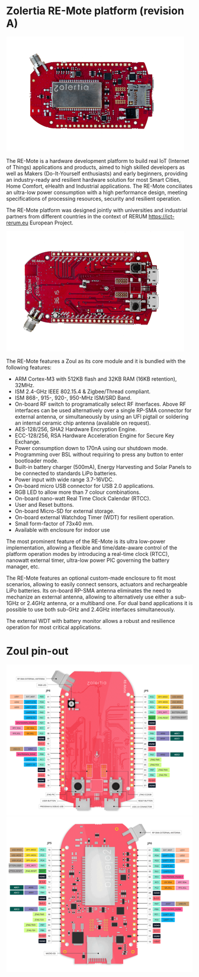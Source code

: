 Zolertia RE-Mote platform (revision A)
============================================

![Zolertia RE-Mote development platform][remote-front]

The RE-Mote is a hardware development platform to build real IoT (Internet of Things) applications and products, aimed to high skilled developers as well as Makers (Do-It-Yourself enthusiasts) and early beginners, providing an industry-ready and resilient hardware solution for most Smart Cities, Home Comfort, eHealth and Industrial applications.  The RE-Mote conciliates an ultra-low power consumption with a high performance design, meeting specifications of processing resources, security and resilient operation.

The RE-Mote platform was designed jointly with universities and industrial partners from different countries in the context of RERUM <https://ict-rerum.eu> European Project.

![Zolertia RE-Mote development platform][remote-back]

The RE-Mote features a Zoul as its core module and it is bundled with the following features:

* ARM Cortex-M3 with 512KB flash and 32KB RAM (16KB retention), 32MHz.
* ISM 2.4-GHz IEEE 802.15.4 & Zigbee/Thread compliant.
* ISM 868-, 915-, 920-, 950-MHz ISM/SRD Band.
* On-board RF switch to programatically select RF itnerfaces.  Above RF interfaces can be used alternatively over a single RP-SMA connector for external antenna, or simultaneously by using an UFl pigtail or soldering an internal ceramic chip antenna (available on request).
* AES-128/256, SHA2 Hardware Encryption Engine.
* ECC-128/256, RSA Hardware Acceleration Engine for Secure Key Exchange.
* Power consumption down to 170nA using our shutdown mode.
* Programming over BSL without requiring to press any button to enter bootloader mode.
* Built-in battery charger (500mA), Energy Harvesting and Solar Panels to be connected to standards LiPo batteries.
* Power input with wide range 3.7-16VDC.
* On-board micro USB connector for USB 2.0 applications.
* RGB LED to allow more than 7 colour combinations.
* On-board nano-watt Real Time Clock Calendar (RTCC).
* User and Reset buttons.
* On-board Micro-SD for external storage.
* On-board external Watchdog Timer (WDT) for resilient operation.
* Small form-factor of 73x40 mm.
* Available with enclosure for indoor use

The most prominent feature of the RE-Mote is its ultra low-power implementation, allowing a flexible and time/date-aware control of the platform operation modes by introducing a real-time clock (RTCC), nanowatt external timer, ultra-low power PIC governing the battery manager, etc.

The RE-Mote features an optional custom-made enclosure to fit most scenarios, allowing to easily connect sensors, actuators and rechargeable LiPo batteries.  Its on-board RP-SMA antenna eliminates the need to mechanize an external antenna, allowing to alternatively use either a sub-1GHz or 2.4GHz antenna, or a multiband one.  For dual band applications it is possible to use both sub-GHz and 2.4GHz interfaces simultaneously.

The external WDT with battery monitor allows a robust and resilience operation for most critical applications.

Zoul pin-out
=============

![RE-Mote pin-out (front)][remote-pinout-front]
![RE-Mote pin-out (back)][remote-pinout-back]

[remote-front]: ../images/remote-front.png "Zolertia RE-Mote development platform"
[remote-back]: ../images/remote-back.png "Zolertia RE-Mote development platform"
[remote-pinout-front]: ../images/remote-pinout-front.png "RE-Mote pin-out (front)"
[remote-pinout-back]: ../images/remote-pinout-back.png "RE-Mote pin-out (back)"
